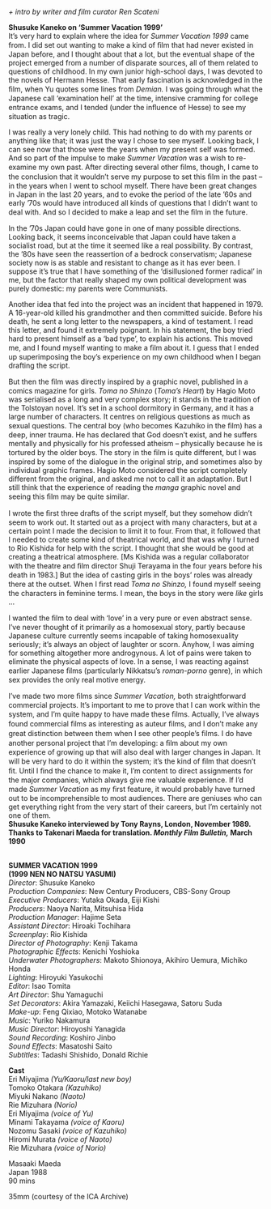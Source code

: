 
_+ intro by writer and film curator Ren Scateni_

**Shusuke Kaneko on ‘Summer Vacation 1999’**  
It’s very hard to explain where the idea for _Summer Vacation 1999_ came from.  I did set out wanting to make a kind of ﬁlm that had never existed in Japan before, and I thought about that a lot, but the eventual shape of the project emerged from a number of disparate sources, all of them related to questions of childhood. In my own junior high-school days, I was devoted to the novels of Hermann Hesse. That early fascination is acknowledged in the ﬁlm, when Yu quotes some lines from _Demian._ I was going through what the Japanese call ‘examination hell’ at the time, intensive cramming for college entrance exams, and I tended (under the inﬂuence of Hesse) to see my situation as tragic.

I was really a very lonely child. This had nothing to do with my parents or anything like that; it was just the way I chose to see myself. Looking back, I can see now that those were the years when my present self was formed. And so part of the impulse to make _Summer Vacation_ was a wish to re-examine my own past. After directing several other ﬁlms, though, I came to the conclusion that it wouldn’t serve my purpose to set this ﬁlm in the past – in the years when I went to school myself. There have been great changes in Japan in the last 20 years, and to evoke the period of the late ’60s and early ’70s would have introduced all kinds of questions that I didn’t want to deal with. And so I decided to make a leap and set the ﬁlm in the future.

In the ’70s Japan could have gone in one of many possible directions. Looking back, it seems inconceivable that Japan could have taken a socialist road, but at the time it seemed like a real possibility. By contrast, the ’80s have seen the reassertion of a bedrock conservatism; Japanese society now is as stable and resistant to change as it has ever been. I suppose it’s true that I have something of the ‘disillusioned former radical’ in me, but the factor that really shaped my own political development was purely domestic: my parents were Communists.

Another idea that fed into the project was an incident that happened in 1979.  
A 16-year-old killed his grandmother and then committed suicide. Before his death, he sent a long letter to the newspapers, a kind of testament. I read this letter, and found it extremely poignant. In his statement, the boy tried hard to present himself as a ‘bad type’, to explain his actions. This moved me, and I found myself wanting to make a ﬁlm about it. I guess that I ended up superimposing the boy’s experience on my own childhood when I began drafting the script.

But then the ﬁlm was directly inspired by a graphic novel, published in a comics magazine for girls. _Toma_ _no Shinzo_ (_Toma’s Heart_) by Hagio Moto was serialised as a long and very complex story; it stands in the tradition of the Tolstoyan novel. It’s set in a school dormitory in Germany, and it has a large number of characters. It centres on religious questions as much as sexual questions. The central boy (who becomes Kazuhiko in the ﬁlm) has a deep, inner trauma. He has declared that God doesn’t exist, and he suffers mentally and physically for his professed atheism – physically because he is tortured by the older boys. The story in the ﬁlm is quite different, but I was inspired by some of the dialogue in the original strip, and sometimes also by individual graphic frames. Hagio Moto considered the script completely different from the original, and asked me not to call it an adaptation. But I still think that the experience of reading the _manga_ graphic novel and seeing this ﬁlm may be quite similar.

I wrote the ﬁrst three drafts of the script myself, but they somehow didn’t seem to work out. It started out as a project with many characters, but at a certain point I made the decision to limit it to four. From that, it followed that I needed to create some kind of theatrical world, and that was why I turned to Rio Kishida for help with the script. I thought that she would be good at creating a theatrical atmosphere. [Ms Kishida was a regular collaborator with the theatre and ﬁlm director Shuji Terayama in the four years before his death in 1983.] But the idea of casting girls in the boys’ roles was already there at the outset. When I ﬁrst read _Toma no_ _Shinzo,_ I found myself seeing the characters in feminine terms. I mean, the boys in the story were _like_ girls …

I wanted the ﬁlm to deal with ‘love’ in a very pure or even abstract sense. I’ve never thought of it primarily as a homosexual story, partly because Japanese culture currently seems incapable of taking homosexuality seriously; it’s always an object of laughter or scorn. Anyhow, I was aiming for something altogether more androgynous. A lot of pains were taken to eliminate the physical aspects of love. In a sense, I was reacting against earlier Japanese ﬁlms (particularly Nikkatsu’s _roman-porno_ genre), in which sex provides the only real motive energy.

I’ve made two more ﬁlms since _Summer_ _Vacation,_ both straightforward commercial projects. It’s important to me to prove that I can work within the system, and I’m quite happy to have made these ﬁlms. Actually, I’ve always found commercial ﬁlms as interesting as auteur ﬁlms, and I don’t make any great distinction between them when I see other people’s ﬁlms. I do have another personal project that I’m developing: a ﬁlm about my own experience of growing up that will also deal with larger changes in Japan. It will be very hard to do it within the system; it’s the kind of ﬁlm that doesn’t ﬁt. Until I ﬁnd the chance to make it, I’m content to direct assignments for the major companies, which always give me valuable experience. If I’d made _Summer Vacation_ as my ﬁrst feature, it would probably have turned out to be incomprehensible to most audiences. There are geniuses who can get everything right from the very start of their careers, but I’m certainly not one of them.  
**Shusuke Kaneko interviewed by Tony Rayns, London, November 1989.  
Thanks to Takenari Maeda for translation. _Monthly Film Bulletin,_ March 1990**
<br><br>

**SUMMER VACATION 1999  
(1999 NEN NO NATSU YASUMI)**  
_Director_: Shusuke Kaneko  
_Production Companies_: New Century Producers, CBS-Sony Group  
_Executive Producers_: Yutaka Okada, Eiji Kishi  
_Producers_: Naoya Narita, Mitsuhisa Hida  
_Production Manager_: Hajime Seta  
_Assistant Director_: Hiroaki Tochihara  
_Screenplay_: Rio Kishida  
_Director of Photography_: Kenji Takama  
_Photographic Effects_: Kenichi Yoshioka  
_Underwater Photographers_: Makoto Shionoya, Akihiro Uemura, Michiko Honda  
_Lighting_: Hiroyuki Yasukochi  
_Editor_: Isao Tomita  
_Art Director_: Shu Yamaguchi  
_Set Decorators_: Akira Yamazaki,  Keiichi Hasegawa, Satoru Suda  
_Make-up_: Feng Qixiao, Motoko Watanabe  
_Music_: Yuriko Nakamura  
_Music Director_: Hiroyoshi Yanagida  
_Sound Recording_: Koshiro Jinbo  
_Sound Effects_: Masatoshi Saito  
_Subtitles_: Tadashi Shishido, Donald Richie

**Cast**  
Eri Miyajima _(Yu/Kaoru/last new boy)_  
Tomoko Otakara _(Kazuhiko)_  
Miyuki Nakano _(Naoto)_  
Rie Mizuhara _(Norio)_  
Eri Miyajima _(voice of Yu)_  
Minami Takayama _(voice of Kaoru)_  
Nozomu Sasaki _(voice of Kazuhiko)_  
Hiromi Murata _(voice of Naoto)_  
Rie Mizuhara _(voice of Norio)_

Masaaki Maeda  
Japan 1988  
90 mins

35mm (courtesy of the ICA Archive)
<!--stackedit_data:
eyJoaXN0b3J5IjpbLTU5MTQxMDgzN119
-->